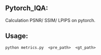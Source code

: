 ## Pytorch_IQA:
Calculation PSNR/ SSIM/ LPIPS on pytorch.

## Usage:
```
python metrics.py  <pre_path>  <gt_path>
```
